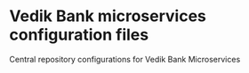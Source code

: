 # Vedik Bank microservices configuration files
Central repository configurations for Vedik Bank Microservices
